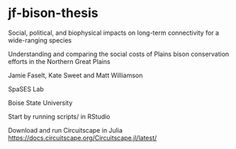 # jf-bison-thesis
Social, political, and biophysical impacts on long-term connectivity for a wide-ranging species

Understanding and comparing the social costs of Plains bison conservation efforts in the Northern Great Plains

Jamie Faselt, Kate Sweet and Matt Williamson

SpaSES Lab

Boise State University

Start by running scripts/ in RStudio

Download and run Circuitscape in Julia https://docs.circuitscape.org/Circuitscape.jl/latest/ 

